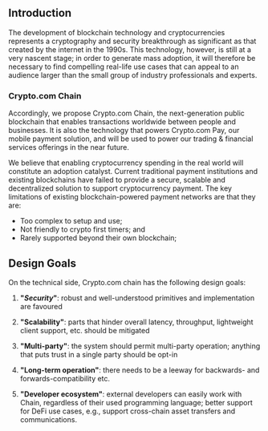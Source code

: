## Introduction



The development of blockchain technology and cryptocurrencies represents a cryptography and security breakthrough as significant as that created by the internet in the 1990s. This technology, however, is still at a very nascent stage; in order to generate mass adoption, it will therefore be necessary to find compelling real-life use cases that can appeal to an audience larger than the small group of industry professionals and experts.

### Crypto.com Chain

Accordingly, we propose Crypto.com Chain, the next-generation public blockchain that enables transactions worldwide between people and businesses. It is also the technology that powers Crypto.com Pay, our mobile payment solution, and will be used to power our trading & financial
services offerings in the near future.

We believe that enabling cryptocurrency spending in the real world will constitute an adoption catalyst. Current traditional payment institutions and existing blockchains have failed to provide a secure, scalable and decentralized solution to support cryptocurrency payment. The key limitations of existing blockchain-powered payment networks are that they are:

- Too complex to setup and use;
- Not friendly to crypto first timers; and
- Rarely supported beyond their own blockchain;





## Design Goals

On the technical side, Crypto.com chain has the following design goals:

1. **"_Security_"**: robust and well-understood primitives and implementation are favoured

1. **"Scalability"**: parts that hinder overall latency, throughput, lightweight client support, etc. should be mitigated

1. **"Multi-party"**: the system should permit multi-party operation; anything that puts trust in a single party should be opt-in

1. **"Long-term operation"**: there needs to be a leeway for backwards- and forwards-compatibility etc.

1. **"Developer ecosystem"**: external developers can easily work with Chain, regardless of their used programming language; better support for DeFi use cases, e.g., support cross-chain asset transfers and communications.
